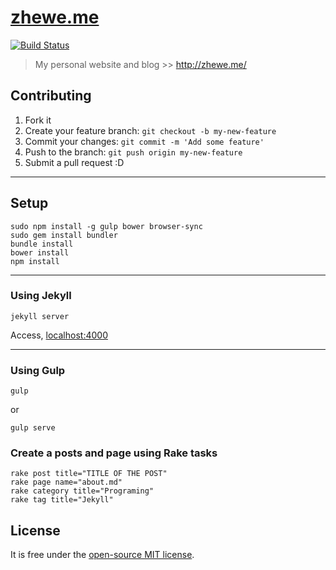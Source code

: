 # [zhewe.me](http://zhewe.me/) #

[![Build Status](https://travis-ci.org/Winbobob/winbobob.github.io.svg?branch=source)](https://travis-ci.org/Winbobob/winbobob.github.io)

> My personal website and blog >> http://zhewe.me/

## Contributing ##

1. Fork it
2. Create your feature branch: `git checkout -b my-new-feature`
3. Commit your changes: `git commit -m 'Add some feature'`
4. Push to the branch: `git push origin my-new-feature`
5. Submit a pull request :D

---

## Setup ##

```
sudo npm install -g gulp bower browser-sync
sudo gem install bundler
bundle install
bower install
npm install
```

---


### Using Jekyll ###

```
jekyll server
```

Access, [localhost:4000](http://localhost:4000/)

---

### Using Gulp ###

```
gulp
```
or

```
gulp serve
```


### Create a posts and page using Rake tasks ###

```
rake post title="TITLE OF THE POST"
rake page name="about.md"
rake category title="Programing"
rake tag title="Jekyll"
```

## License ##

It is free under the [open-source MIT license](/LICENSE).
